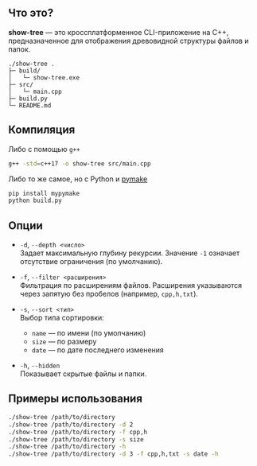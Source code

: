 
## Что это?

**show-tree** — это кроссплатформенное CLI-приложение на C++, предназначенное для отображения древовидной структуры файлов и папок. 

```
./show-tree .
├─ build/
│   └─ show-tree.exe
├─ src/
│   └─ main.cpp
├─ build.py
└─ README.md
```

## Компиляция

Либо с помощью `g++`

```bash
g++ -std=c++17 -o show-tree src/main.cpp
```

Либо то же самое, но с Python и [pymake](https://github.com/fresh-milkshake/pymake)

```bash
pip install mypymake
python build.py
```

## Опции

- `-d`, `--depth <число>`  
  Задает максимальную глубину рекурсии. Значение `-1` означает отсутствие ограничения (по умолчанию).

- `-f`, `--filter <расширения>`  
  Фильтрация по расширениям файлов. Расширения указываются через запятую без пробелов (например, `cpp,h,txt`).

- `-s`, `--sort <тип>`  
  Выбор типа сортировки:
  - `name` — по имени (по умолчанию)
  - `size` — по размеру
  - `date` — по дате последнего изменения

- `-h`, `--hidden`  
  Показывает скрытые файлы и папки.

## Примеры использования

```bash
./show-tree /path/to/directory
./show-tree /path/to/directory -d 2
./show-tree /path/to/directory -f cpp,h
./show-tree /path/to/directory -s size
./show-tree /path/to/directory -h
./show-tree /path/to/directory -d 3 -f cpp,h,txt -s date -h
```